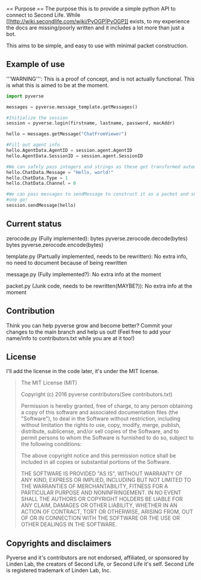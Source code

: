 == Purpose ==
The purpose this is to provide a simple python API to connect to Second Life.
While [[http://wiki.secondlife.com/wiki/PyOGP|PyOGP]] exists, to my experience
the docs are missing/poorly written and it includes a lot more than just a bot.

This aims to be simple, and easy to use with minimal packet construction.

Example of use
------
'''WARNING''': This is a proof of concept, and is not actually functional.
This is what this is aimed to be at the moment.
```python
import pyverse

messages = pyverse.message_template.getMessages()

#Initialize the session
session = pyverse.login(firstname, lastname, password, macAddr)

hello = messages.getMessage("ChatFromViewer")

#Fill out agent info
hello.AgentData.AgentID = session.agent.AgentID
hello.AgentData.SessionID = session.agent.SessionID

#We can safely pass integers and strings as these get transformed automatically
hello.ChatData.Message = "Hello, world!"
hello.ChatData.Type = 1
hello.ChatData.Channel = 0

#We can pass messages to sendMessage to construct it as a packet and send it in
#one go!
session.sendMessage(hello)
```

Current status
------
zerocode.py (Fully implemented):
    bytes pyverse.zerocode.decode(bytes)
    bytes pyverse.zerocode.encode(bytes)
    
template.py (Partually implemented, needs to be rewritten):
    No extra info, no need to document because of being rewritten

message.py (Fully implemented?):
    No extra info at the moment

packet.py (Junk code, needs to be rewritten(MAYBE?)):
    No extra info at the moment

Contribution
------
Think you can help pyverse grow and become better? Commit your changes to the
main branch and help us out! (Feel free to add your name/info to
contributors.txt while you are at it too!)

License
------
I'll add the license in the code later, it's under the MIT license.

>The MIT License (MIT)
>
>Copyright (c) 2016 pyverse contributors(See contributors.txt)
>
>Permission is hereby granted, free of charge, to any person obtaining a copy
>of this software and associated documentation files (the "Software"), to deal
>in the Software without restriction, including without limitation the rights
>to use, copy, modify, merge, publish, distribute, sublicense, and/or sell
>copies of the Software, and to permit persons to whom the Software is
>furnished to do so, subject to the following conditions:
>
>The above copyright notice and this permission notice shall be included in all
>copies or substantial portions of the Software.
>
>THE SOFTWARE IS PROVIDED "AS IS", WITHOUT WARRANTY OF ANY KIND, EXPRESS OR
>IMPLIED, INCLUDING BUT NOT LIMITED TO THE WARRANTIES OF MERCHANTABILITY,
>FITNESS FOR A PARTICULAR PURPOSE AND NONINFRINGEMENT. IN NO EVENT SHALL THE
>AUTHORS OR COPYRIGHT HOLDERS BE LIABLE FOR ANY CLAIM, DAMAGES OR OTHER
>LIABILITY, WHETHER IN AN ACTION OF CONTRACT, TORT OR OTHERWISE, ARISING FROM,
>OUT OF OR IN CONNECTION WITH THE SOFTWARE OR THE USE OR OTHER DEALINGS IN THE
>SOFTWARE.

Copyrights and disclaimers
------
Pyverse and it's contributors are not endorsed, affiliated, or sponsored by
Linden Lab, the creators of Second Life, or Second Life it's self.
Second Life is registered trademark of Linden Lab, Inc.
